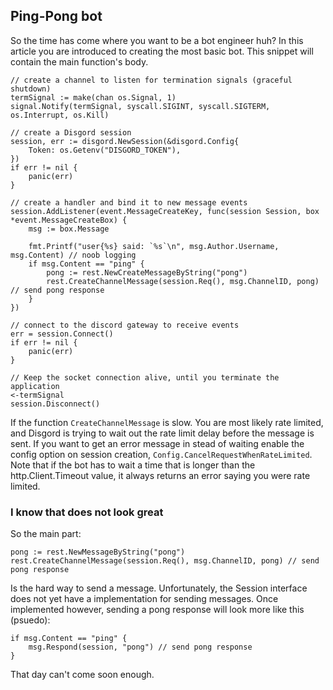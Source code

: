 ## Ping-Pong bot
So the time has come where you want to be a bot engineer huh? In this article you are introduced to creating the most basic bot. This snippet will contain the main function's body.


```GoLang
// create a channel to listen for termination signals (graceful shutdown)
termSignal := make(chan os.Signal, 1)
signal.Notify(termSignal, syscall.SIGINT, syscall.SIGTERM, os.Interrupt, os.Kill)

// create a Disgord session
session, err := disgord.NewSession(&disgord.Config{
    Token: os.Getenv("DISGORD_TOKEN"),
})
if err != nil {
    panic(err)
}

// create a handler and bind it to new message events
session.AddListener(event.MessageCreateKey, func(session Session, box *event.MessageCreateBox) {
    msg := box.Message

    fmt.Printf("user{%s} said: `%s`\n", msg.Author.Username, msg.Content) // noob logging
    if msg.Content == "ping" {
        pong := rest.NewCreateMessageByString("pong")
        rest.CreateChannelMessage(session.Req(), msg.ChannelID, pong) // send pong response
    }
})

// connect to the discord gateway to receive events
err = session.Connect()
if err != nil {
    panic(err)
}

// Keep the socket connection alive, until you terminate the application
<-termSignal
session.Disconnect()
```
If the function `CreateChannelMessage` is slow. You are most likely rate limited, and Disgord is trying to wait out the rate limit delay before the message is sent. If you want to get an error message in stead of waiting enable the config option on session creation, `Config.CancelRequestWhenRateLimited`. Note that if the bot has to wait a time that is longer than the http.Client.Timeout value, it always returns an error saying you were rate limited.


### I know that does not look great
So the main part:
```GoLang
pong := rest.NewMessageByString("pong")
rest.CreateChannelMessage(session.Req(), msg.ChannelID, pong) // send pong response
```
Is the hard way to send a message. Unfortunately, the Session interface does not yet have a implementation for sending messages. Once implemented however, sending a pong response will look more like this (psuedo):
```GoLang
if msg.Content == "ping" {
    msg.Respond(session, "pong") // send pong response
}
```

That day can't come soon enough.